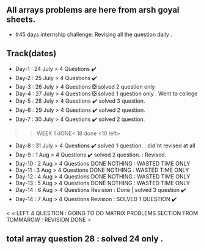 ## All arrays problems are here from arsh goyal sheets. 
- #45 days internship challenge. Revising all the question daily .
## Track(dates)
- Day-1 : 24 July > 4 Questions ✔️
- Day-2 : 25 July > 4 Questions ✔️
- Day-3 : 26 July > 4 Questions ❎ solved 2 question only 
- Day-4 : 27 July > 4 Questions ❎ solved 1 question only . Went to college
- Day-5 : 28 July > 4 Questions ✔️ solved 3 question. 
- Day-6 : 29 July > 4 Questions ✔️ solved 2 question.
- Day-7 : 30 July > 4 Questions ✔️ solved 2 question.

>>WEEK 1 dONE< 18 done <10 left>   

- Day-8 : 31 July > 4 Questions ✔️ solved 1 question. : did'nt revised at all
- Day-9 :  1 Aug > 4 Questions  ✔️ solved 2 question. : Revised. 
- Day-10 : 2 Aug > 4 Questions DONE NOTHING : WASTED TIME ONLY 
- Day-11 : 3 Aug > 4 Questions DONE NOTHING : WASTED TIME ONLY
- Day-12 : 4 Aug > 4 Questions DONE NOTHING : WASTED TIME ONLY
- Day-13 : 5 Aug > 4 Questions DONE NOTHING : WASTED TIME ONLY
- Day-14 : 6 Aug > 4 Questions Revision : Done | solved 3 question ✔️
- Day-14 : 7 Aug > 4 Questions Revision : SOLVED 1 QUESTION ✔️





 <  < LEFT 4 QUESTION : GOING TO DO MATRIX PROBLEMS SECTION FROM TOMMAROW : REVISION DONE  >
 
## total array question 28 : solved 24 only . 

